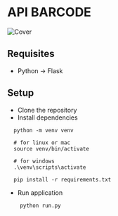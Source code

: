 # API BARCODE
![Cover](./.github/api-barcode-flask.png)

## Requisites
- Python
-> Flask

## Setup

- Clone the repository
- Install dependencies
```console
  python -m venv venv

  # for linux or mac
  source venv/bin/activate 

  # for windows
  .\venv\scripts\activate

  pip install -r requirements.txt
  ```
  - Run application
```console
    python run.py
```